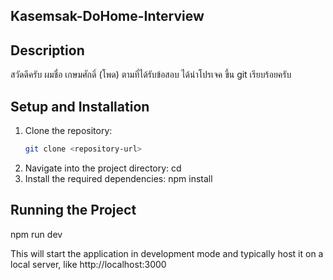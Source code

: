 ## Kasemsak-DoHome-Interview

## Description

สวัดดีครับ ผมชื่อ เกษมศักดิ์ (โพด) ตามที่ได้รับข้อสอบ ได้นำโปรเจค ขึ้น git เรียบร้อยครับ

## Setup and Installation

1. Clone the repository:
   ```bash
   git clone <repository-url>
   ```
2. Navigate into the project directory:
   cd <project-directory>
3. Install the required dependencies:
   npm install

## Running the Project

npm run dev

This will start the application in development mode and typically host it on a local server, like http://localhost:3000

